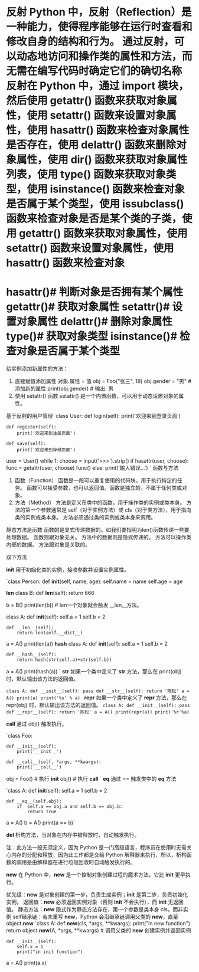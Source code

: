 反射
Python 中，反射（Reflection）是一种能力，使得程序能够在运行时查看和修改自身的结构和行为。
通过反射，可以动态地访问和操作类的属性和方法，而无需在编写代码时确定它们的确切名称
反射在 Python 中，通过 import 模块，然后使用 getattr() 函数来获取对象属性，使用 setattr() 函数来设置对象属性，使用 hasattr() 函数来检查对象属性是否存在，使用 delattr() 函数来删除对象属性，使用 dir() 函数来获取对象属性列表，使用 type() 函数来获取对象类型，使用 isinstance() 函数来检查对象是否属于某个类型，使用 issubclass() 函数来检查对象是否是某个类的子类，使用 getattr() 函数来获取对象属性，使用 setattr() 函数来设置对象属性，使用 hasattr() 函数来检查对象
=======================================================================
hasattr()# 判断对象是否拥有某个属性
getattr()# 获取对象属性
setattr()# 设置对象属性
delattr()# 删除对象属性
type()# 获取对象类型
isinstance()# 检查对象是否属于某个类型
===================================================================
给实例添加新属性的方法：
1. 直接赋值添加属性
对象.属性 = 值 
obj = Foo("张三", 18)
obj.gender = "男"  # 添加新的属性
print(obj.gender)  # 输出: 男
2. 使用 setattr() 函数
setattr() 是一个内置函数，可以用于动态设置对象的属性。


基于反射的用户管理
`class User:
    def login(self):
        print('欢迎来到登录页面')

    def register(self):
        print('欢迎来到注册页面')

    def save(self):
        print('欢迎来到存储页面')

user = User()
while 1:
    choose = input('>>>').strip()
    if hasattr(user, choose):
        func = getattr(user, choose)
        func()
    else:
        print('输入错误...')
`
函数与方法
1. 函数（Function）
函数是一段可以重复使用的代码块，用于执行特定的任务。 
函数可以接受参数，也可以返回值。函数是独立的，不属于任何类或对象。 
2. 方法（Method）
方法是定义在类中的函数，用于操作类的实例或类本身。 
方法的第一个参数通常是 self（对于实例方法）或 cls（对于类方法），用于指向类的实例或类本身。
方法必须通过类的实例或类本身来调用。

静态方法是函数
函数的是显式传递数据的。如我们要指明为len()函数传递一些要处理数据。
函数则跟对象无关。
方法中的数据则是隐式传递的。
方法可以操作类内部的数据。
方法跟对象是关联的。 




双下方法

__init__
用于初始化类的实例，接收参数并设置实例属性。

`class Person:
    def __init__(self, name, age):
        self.name = name
        self.age = age

__len__
class B:
    def __len__(self):
        return 666

b = B()
print(len(b)) # len一个对象就会触发 __len__方法。

class A:
    def __init__(self):
        self.a = 1
        self.b = 2

    def __len__(self):
        return len(self.__dict__)
a = A()
print(len(a))
__hash__
class A:
    def __init__(self):
        self.a = 1
        self.b = 2

    def __hash__(self):
        return hash(str(self.a)+str(self.b))
a = A()
print(hash(a))
`
__str__
如果一个类中定义了 __str__ 方法，那么在 print(obj) 时，默认输出该方法的返回值。

`class A:
    def __init__(self):
        pass
    def __str__(self):
        return '陈松'
a = A()
print(a)
print('%s' % a)
`
__repr__
如果一个类中定义了 __repr__ 方法，那么在 repr(obj) 时，默认输出该方法的返回值。
`
class A:
    def __init__(self):
        pass
    def __repr__(self):
        return '陈松'
a = A()
print(repr(a))
print('%r'%a)
`

__call__
通过 obj() 触发执行。

`class Foo:

    def __init__(self):
        print('__init__')

    def __call__(self, *args, **kwargs):
        print('__call__')


obj = Foo()  # 执行 __init__
obj()  # 执行 __call__
`
__eq__
通过 == 触发类中的 __eq__ 方法

`class A:
    def __init__(self):
        self.a = 1
        self.b = 2

    def __eq__(self,obj):
        if  self.a == obj.a and self.b == obj.b:
            return True
a = A()
b = A()
print(a == b)`

__del__
析构方法，当对象在内存中被释放时，自动触发执行。

注：此方法一般无须定义，因为 Python 是一门高级语言，程序员在使用时无需关心内存的分配和释放，因为此工作都是交给 Python 解释器来执行，所以，析构函数的调用是由解释器在进行垃圾回收时自动触发执行的。

__new__
在 Python 中，__new__ 是一个控制对象创建过程的魔术方法，它比 __init__ 更早执行。

优先级：__new__ 是对象创建的第一步，负责生成实例；__init__ 是第二步，负责初始化实例。
返回值：__new__ 必须返回实例对象（否则 __init__ 不会执行），而 __init__ 无返回值。
静态方法：__new__ 隐式作为静态方法存在，第一个参数是类本身 cls，而非实例 self
​​继承链​​：若未重写 __new__，Python 会沿继承链调用父类的 __new__，直至 object.__new__
`class A:
    def __new__(cls, *args, **kwargs):
        print("in new function")
        return object.__new__(A, *args, **kwargs)   # 调用父类的 __new__ 创建实例并返回实例

    def __init__(self):
        self.x = 1
        print("in init function")


a = A()
print(a.x)`